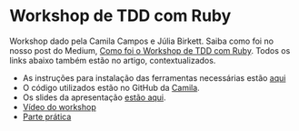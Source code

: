 # Workshop de TDD com Ruby

Workshop dado pela Camila Campos e Júlia Birkett. Saiba como foi no nosso post do Medium, [Como foi o Workshop de TDD com Ruby](https://medium.com/qa-sampa-meeting/como-foi-o-workshop-de-tdd-com-ruby-6771b3f61455). Todos os links abaixo também estão no artigo, contextualizados.

- As instruções para instalação das ferramentas necessárias estão [aqui](https://github.com/qasampameeting/workshop-tdd-ruby/blob/master/QA%20Sampa%20Meeting%20-%20TDD%20-%20Instruc%CC%A7o%CC%83es%20para%20setup%20da%20ma%CC%81quina.pdf)
- O código utilizados estão no GitHub da [Camila](https://github.com/camilacampos/tdd-examples).
- Os slides da apresentação [estão aqui](https://speakerdeck.com/camilacampos/qa-sampa-meeting-testes-fantasticos-e-onde-habitam).
- [Vídeo do workshop](https://www.youtube.com/watch?v=iA05euxjVGg)
- [Parte prática](https://youtu.be/iA05euxjVGg?t=1h7m39s)
